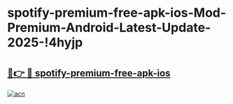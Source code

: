 # spotify-premium-free-apk-ios-Mod-Premium-Android-Latest-Update-2025-!4hyjp

# <h2><a href="https://8ukozr.esa.edu.pl?title=spotify-premium-free-apk-ios&ref=4hyjp">🔗👉 🔴 spotify-premium-free-apk-ios</a></h2>

[![acn](https://github.com/user-attachments/assets/0f9c940e-d8b0-45ae-aac7-cd30a18b3e1c)](https://8ukozr.esa.edu.pl?title=spotify-premium-free-apk-ios&ref=4hyjp)

